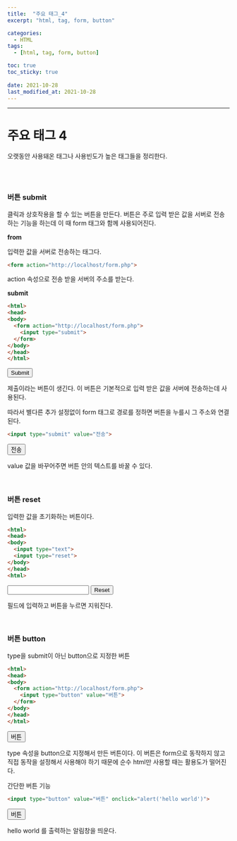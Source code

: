 ```yaml
---
title:  "주요 태그_4"
excerpt: "html, tag, form, button"

categories:
  - HTML
tags:
  - [html, tag, form, button]

toc: true
toc_sticky: true
 
date: 2021-10-28 
last_modified_at: 2021-10-28
---  
```


***

<h1>주요 태그 4</h1>
오랫동안 사용돼온 태그나 사용빈도가 높은 태그들을 정리한다.

<br><br>

### 버튼 submit

클릭과 상호작용을 할 수 있는 버튼을 만든다. 버튼은 주로 입력 받은 값을 서버로 전송하는 기능을 하는데 이 때 form 태그와 함께 사용되어진다.  

**from**  

입력한 값을 서버로 전송하는 태그다.  

```html
<form action="http://localhost/form.php">
```
action 속성으로 전송 받을 서버의 주소를 받는다.  

**submit**

```html
<html>
<head>
<body>
  <form action="http://localhost/form.php">
    <input type="submit">
  </form>
</body>
</head>
</html>
```
<form action="http://localhost/form.php">
<input type="submit">  
</form>

제출이라는 버튼이 생긴다. 이 버튼은 기본적으로 입력 받은 값을 서버에 전송하는데 사용된다.  

따라서 별다른 추가 설정없이 form 태그로 경로를 정하면 버튼을 누를시 그 주소와 연결된다.  

```html
<input type="submit" value="전송">  
```
<input type="submit" value="전송">  

value 값을 바꾸어주면 버튼 안의 텍스트를 바꿀 수 있다.  

<br>

### 버튼 reset
입력한 값을 초기화하는 버튼이다.  

```html
<html>
<head>
<body>
  <input type="text">
  <input type="reset">
</body>
</head>
<html>
```
<input type="text">
<input type="reset">

필드에 입력하고 버튼을 누르면 지워진다.  

<br>

### 버튼 button

type을 submit이 아닌 button으로 지정한 버튼

```html
<html>
<head>
<body>
  <form action="http://localhost/form.php">
    <input type="button" value="버튼">
  </form>
</body>
</head>
</html>
```
<form action="http://localhost/form.php">
<input type="button" value="버튼">

type 속성을 button으로 지정해서 만든 버튼이다. 이 버튼은 form으로 동작하지 않고 직접 동작을 설정해서 사용해야 하기 때문에 순수 html만 사용할 때는 활용도가 떨어진다.  

간단한 버튼 기능  

```html
<input type="button" value="버튼" onclick="alert('hello world')">
```
<input type="button" value="버튼" onclick="alert('hello world')">  

hello world 를 출력하는 알림창을 띄운다.  